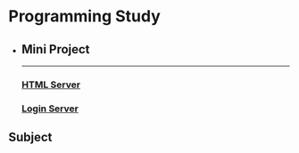 # Programming Study

- ## Mini Project
    - ---  

    ### [HTML Server](https://github.com/qskeksq/HTML_Server)
    
    ### [Login Server](https://github.com/qskeksq/SignIn)


## Subject
